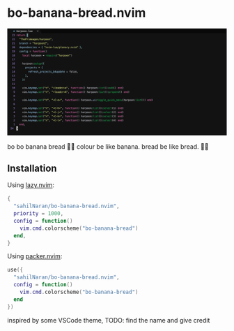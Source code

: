 # bo-banana-bread.nvim

![Screenshot](screenshot.png)

bo bo banana bread 🍌🍞 colour be like banana. bread be like bread. 🍞🍌

## Installation

Using [lazy.nvim](https://github.com/folke/lazy.nvim):
```lua
{
  "sahilNaran/bo-banana-bread.nvim",
  priority = 1000,
  config = function()
    vim.cmd.colorscheme("bo-banana-bread")
  end,
}
```

Using [packer.nvim](https://github.com/wbthomason/packer.nvim):
```lua
use({
  "sahilNaran/bo-banana-bread.nvim",
  config = function()
    vim.cmd.colorscheme("bo-banana-bread")
  end
})
```


inspired by some VSCode theme, TODO: find the name and give credit

